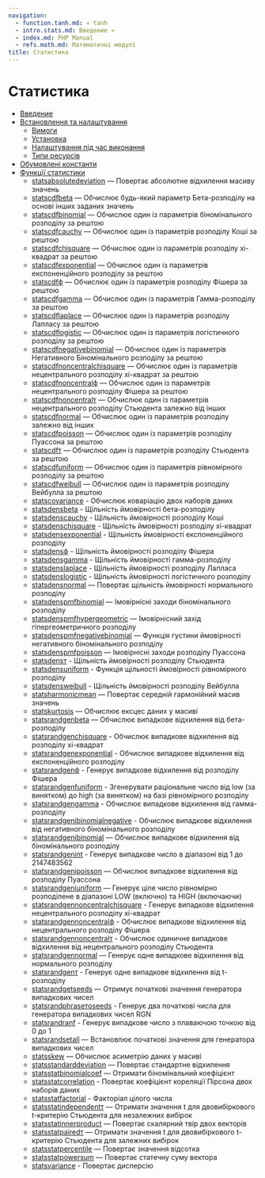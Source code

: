 ```yaml
---
navigation:
  - function.tanh.md: « tanh
  - intro.stats.md: Введение »
  - index.md: PHP Manual
  - refs.math.md: Математичні модулі
title: Статистика
---
```

# Статистика

-   [Введение](intro.stats.md)
-   [Встановлення та налаштування](stats.setup.md)
    -   [Вимоги](stats.requirements.md)
    -   [Установка](stats.installation.md)
    -   [Налаштування під час виконання](stats.configuration.md)
    -   [Типи ресурсів](stats.resources.md)
-   [Обумовлені константи](stats.constants.md)
-   [Функції статистики](ref.stats.md)
    -   [statsabsolutedeviation](function.stats-absolute-deviation.html) — Повертає абсолютне відхилення масиву значень
    -   [statscdfbeta](function.stats-cdf-beta.html) — Обчислює будь-який параметр Бета-розподілу на основі інших заданих значень
    -   [statscdfbinomial](function.stats-cdf-binomial.html) — Обчислює один із параметрів біномінального розподілу за рештою
    -   [statscdfcauchy](function.stats-cdf-cauchy.html) — Обчислює один із параметрів розподілу Коші за рештою
    -   [statscdfchisquare](function.stats-cdf-chisquare.html) — Обчислює один із параметрів розподілу хі-квадрат за рештою
    -   [statscdfexponential](function.stats-cdf-exponential.html) — Обчислює один із параметрів експоненційного розподілу за рештою
    -   [statscdfф](function.stats-cdf-f.html) — Обчислює один із параметрів розподілу Фішера за рештою
    -   [statscdfgamma](function.stats-cdf-gamma.html) — Обчислює один із параметрів Гамма-розподілу за рештою
    -   [statscdflaplace](function.stats-cdf-laplace.html) — Обчислює один із параметрів розподілу Лапласу за рештою
    -   [statscdflogistic](function.stats-cdf-logistic.html) — Обчислює один із параметрів логістичного розподілу за рештою
    -   [statscdfnegativebinomial](function.stats-cdf-negative-binomial.html) — Обчислює один із параметрів Негативного Біномінального розподілу за рештою
    -   [statscdfnoncentralchisquare](function.stats-cdf-noncentral-chisquare.html) — Обчислює один із параметрів нецентрального розподілу хі-квадрат за рештою
    -   [statscdfnoncentralф](function.stats-cdf-noncentral-f.html) — Обчислює один із параметрів нецентрального розподілу Фішера за рештою
    -   [statscdfnoncentralт](function.stats-cdf-noncentral-t.html) — Обчислює один із параметрів нецентрального розподілу Стьюдента залежно від інших
    -   [statscdfnormal](function.stats-cdf-normal.html) — Обчислює один із параметрів розподілу залежно від інших
    -   [statscdfpoisson](function.stats-cdf-poisson.html) — Обчислює один із параметрів розподілу Пуассона за рештою
    -   [statscdfт](function.stats-cdf-t.html) — Обчислює один із параметрів розподілу Стьюдента за рештою
    -   [statscdfuniform](function.stats-cdf-uniform.html) — Обчислює один із параметрів рівномірного розподілу за рештою
    -   [statscdfweibull](function.stats-cdf-weibull.html) — Обчислює один із параметрів розподілу Вейбулла за рештою
    -   [statscovariance](function.stats-covariance.html) - Обчислює коваріацію двох наборів даних
    -   [statsdensbeta](function.stats-dens-beta.html) - Щільність ймовірності бета-розподілу
    -   [statsdenscauchy](function.stats-dens-cauchy.html) - Щільність ймовірності розподілу Коші
    -   [statsdenschisquare](function.stats-dens-chisquare.html) - Щільність ймовірності розподілу хі-квадрат
    -   [statsdensexponential](function.stats-dens-exponential.html) - Щільність ймовірності експоненційного розподілу
    -   [statsdensф](function.stats-dens-f.html) - Щільність ймовірності розподілу Фішера
    -   [statsdensgamma](function.stats-dens-gamma.html) - Щільність ймовірності гамма-розподілу
    -   [statsdenslaplace](function.stats-dens-laplace.html) - Щільність ймовірності розподілу Лапласа
    -   [statsdenslogistic](function.stats-dens-logistic.html) - Щільність ймовірності логістичного розподілу
    -   [statsdensnormal](function.stats-dens-normal.html) — Повертає щільність ймовірності нормального розподілу
    -   [statsdenspmfbinomial](function.stats-dens-pmf-binomial.html) — Імовірнісні заходи біномінального розподілу
    -   [statsdenspmfhypergeometric](function.stats-dens-pmf-hypergeometric.html) — Імовірнісний захід гіпергеометричного розподілу
    -   [statsdenspmfnegativebinomial](function.stats-dens-pmf-negative-binomial.html) — Функція густини ймовірності негативного біномінального розподілу
    -   [statsdenspmfpoisson](function.stats-dens-pmf-poisson.html) — Імовірнісні заходи розподілу Пуассона
    -   [statsdensт](function.stats-dens-t.html) - Щільність ймовірності розподілу Стьюдента
    -   [statsdensuniform](function.stats-dens-uniform.html) - Функція щільності ймовірності рівномірного розподілу
    -   [statsdensweibull](function.stats-dens-weibull.html) - Щільність ймовірності розподілу Вейбулла
    -   [statsharmonicmean](function.stats-harmonic-mean.html) — Повертає середній гармонійний масив значень
    -   [statskurtosis](function.stats-kurtosis.html) — Обчислює ексцес даних у масиві
    -   [statsrandgenbeta](function.stats-rand-gen-beta.html) — Обчислює випадкове відхилення від бета-розподілу
    -   [statsrandgenchisquare](function.stats-rand-gen-chisquare.html) - Обчислює випадкове відхилення від розподілу хі-квадрат
    -   [statsrandgenexponential](function.stats-rand-gen-exponential.html) - Обчислює випадкове відхилення від експоненційного розподілу
    -   [statsrandgenф](function.stats-rand-gen-f.html) - Генерує випадкове відхилення від розподілу Фішера
    -   [statsrandgenfuniform](function.stats-rand-gen-funiform.html) - Згенерувати раціональне число від low (за винятком) до high (за винятком) на базі рівномірного розподілу
    -   [statsrandgengamma](function.stats-rand-gen-gamma.html) - Обчислює випадкове відхилення від гамма-розподілу
    -   [statsrandgenibinomialnegative](function.stats-rand-gen-ibinomial-negative.html) - Обчислює випадкове відхилення від негативного біномінального розподілу
    -   [statsrandgenibinomial](function.stats-rand-gen-ibinomial.html) — Обчислює випадкове відхилення від біномінального розподілу
    -   [statsrandgenint](function.stats-rand-gen-int.html) - Генерує випадкове число в діапазоні від 1 до 2147483562
    -   [statsrandgenipoisson](function.stats-rand-gen-ipoisson.html) — Обчислює випадкове відхилення від розподілу Пуассона
    -   [statsrandgeniuniform](function.stats-rand-gen-iuniform.html) — Генерує ціле число рівномірно розподілене в діапазоні LOW (включно) та HIGH (включаючи)
    -   [statsrandgennoncentralchisquare](function.stats-rand-gen-noncentral-chisquare.html) - Генерує випадкове відхилення нецентрального розподілу хі-квадрат
    -   [statsrandgennoncentralф](function.stats-rand-gen-noncentral-f.html) - Обчислює випадкове відхилення від нецентрального розподілу Фішера
    -   [statsrandgennoncentralт](function.stats-rand-gen-noncentral-t.html) - Обчислює одиничне випадкове відхилення від нецентрального розподілу Стьюдента
    -   [statsrandgennormal](function.stats-rand-gen-normal.html) — Генерує одне випадкове відхилення від нормального розподілу
    -   [statsrandgenт](function.stats-rand-gen-t.html) - Генерує одне випадкове відхилення від t-розподілу
    -   [statsrandgetseeds](function.stats-rand-get-seeds.html) — Отримує початкові значення генератора випадкових чисел
    -   [statsrandphraseтоseeds](function.stats-rand-phrase-to-seeds.html) - Генерує два початкові числа для генератора випадкових чисел RGN
    -   [statsrandranf](function.stats-rand-ranf.html) - Генерує випадкове число з плаваючою точкою від 0 до 1
    -   [statsrandsetall](function.stats-rand-setall.html) — Встановлює початкові значення для генератора випадкових чисел
    -   [statsskew](function.stats-skew.html) — Обчислює асиметрію даних у масиві
    -   [statsstandarddeviation](function.stats-standard-deviation.html) — Повертає стандартне відхилення
    -   [statsstatbinomialcoef](function.stats-stat-binomial-coef.html) — Отримати біномінальний коефіцієнт
    -   [statsstatcorrelation](function.stats-stat-correlation.html) - Повертає коефіцієнт кореляції Пірсона двох наборів даних
    -   [statsstatfactorial](function.stats-stat-factorial.html) - Факторіал цілого числа
    -   [statsstatindependentт](function.stats-stat-independent-t.html) — Отримати значення t для двовибіркового t-критерію Стьюдента для незалежних вибірок
    -   [statsstatinnerproduct](function.stats-stat-innerproduct.html) — Повертає скалярний твір двох векторів
    -   [statsstatpairedт](function.stats-stat-paired-t.html) — Отримати значення t для двовибіркового t-критерію Стьюдента для залежних вибірок
    -   [statsstatpercentile](function.stats-stat-percentile.html) — Повертає значення відсотка
    -   [statsstatpowersum](function.stats-stat-powersum.html) — Повертає статечну суму вектора
    -   [statsvariance](function.stats-variance.html) - Повертає дисперсію
